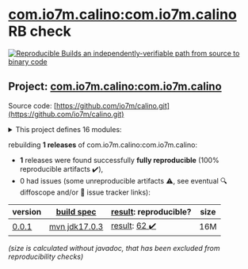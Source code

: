 [com.io7m.calino:com.io7m.calino](https://central.sonatype.com/artifact/com.io7m.calino/com.io7m.calino/0.0.1/versions) RB check
=======

[![Reproducible Builds](https://reproducible-builds.org/images/logos/rb.svg) an independently-verifiable path from source to binary code](https://reproducible-builds.org/)

## Project: [com.io7m.calino:com.io7m.calino](https://central.sonatype.com/artifact/com.io7m.calino/com.io7m.calino/0.0.1/versions)

Source code: [https://github.com/io7m/calino.git](https://github.com/io7m/calino.git)

<details><summary>This project defines 16 modules:</summary>

* [com.io7m.calino:com.io7m.calino](https://central.sonatype.com/artifact/com.io7m.calino/com.io7m.calino/0.0.1)
* [com.io7m.calino:com.io7m.calino.api](https://central.sonatype.com/artifact/com.io7m.calino/com.io7m.calino.api/0.0.1)
* [com.io7m.calino:com.io7m.calino.cmdline](https://central.sonatype.com/artifact/com.io7m.calino/com.io7m.calino.cmdline/0.0.1)
* [com.io7m.calino:com.io7m.calino.documentation](https://central.sonatype.com/artifact/com.io7m.calino/com.io7m.calino.documentation/0.0.1)
* [com.io7m.calino:com.io7m.calino.imageproc.api](https://central.sonatype.com/artifact/com.io7m.calino/com.io7m.calino.imageproc.api/0.0.1)
* [com.io7m.calino:com.io7m.calino.imageproc.awt](https://central.sonatype.com/artifact/com.io7m.calino/com.io7m.calino.imageproc.awt/0.0.1)
* [com.io7m.calino:com.io7m.calino.imageview](https://central.sonatype.com/artifact/com.io7m.calino/com.io7m.calino.imageview/0.0.1)
* [com.io7m.calino:com.io7m.calino.parser.api](https://central.sonatype.com/artifact/com.io7m.calino/com.io7m.calino.parser.api/0.0.1)
* [com.io7m.calino:com.io7m.calino.specification](https://central.sonatype.com/artifact/com.io7m.calino/com.io7m.calino.specification/0.0.1)
* [com.io7m.calino:com.io7m.calino.supercompression.api](https://central.sonatype.com/artifact/com.io7m.calino/com.io7m.calino.supercompression.api/0.0.1)
* [com.io7m.calino:com.io7m.calino.supercompression.lz4](https://central.sonatype.com/artifact/com.io7m.calino/com.io7m.calino.supercompression.lz4/0.0.1)
* [com.io7m.calino:com.io7m.calino.supercompression.spi](https://central.sonatype.com/artifact/com.io7m.calino/com.io7m.calino.supercompression.spi/0.0.1)
* [com.io7m.calino:com.io7m.calino.tests](https://central.sonatype.com/artifact/com.io7m.calino/com.io7m.calino.tests/0.0.1)
* [com.io7m.calino:com.io7m.calino.validation.api](https://central.sonatype.com/artifact/com.io7m.calino/com.io7m.calino.validation.api/0.0.1)
* [com.io7m.calino:com.io7m.calino.vanilla](https://central.sonatype.com/artifact/com.io7m.calino/com.io7m.calino.vanilla/0.0.1)
* [com.io7m.calino:com.io7m.calino.writer.api](https://central.sonatype.com/artifact/com.io7m.calino/com.io7m.calino.writer.api/0.0.1)
</details>

rebuilding **1 releases** of com.io7m.calino:com.io7m.calino:
- **1** releases were found successfully **fully reproducible** (100% reproducible artifacts :heavy_check_mark:),
- 0 had issues (some unreproducible artifacts :warning:, see eventual :mag: diffoscope and/or :memo: issue tracker links):

| version | [build spec](/BUILDSPEC.md) | [result](https://reproducible-builds.org/docs/jvm/): reproducible? | size |
| -- | --------- | ------ | -- |
| [0.0.1](https://central.sonatype.com/artifact/com.io7m.calino/com.io7m.calino/0.0.1/pom) | [mvn jdk17.0.3](com.io7m.calino-0.0.1.buildspec) | [result](com.io7m.calino-0.0.1.buildinfo): [62 :heavy_check_mark: ](com.io7m.calino-0.0.1.buildcompare) | 16M |

<i>(size is calculated without javadoc, that has been excluded from reproducibility checks)</i>
